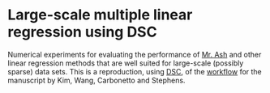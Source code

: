 # Large-scale multiple linear regression using DSC

Numerical experiments for evaluating the performance of [Mr. Ash](https://github.com/stephenslab/mr.ash.alpha) and other linear regression methods that are well suited for large-scale (possibly sparse) data sets. This is a reproduction, using [DSC](https://stephenslab.github.io/dsc-wiki/overview), of the [workflow](https://github.com/stephenslab/mr-ash-workflow) for the manuscript by Kim, Wang, Carbonetto and Stephens.
